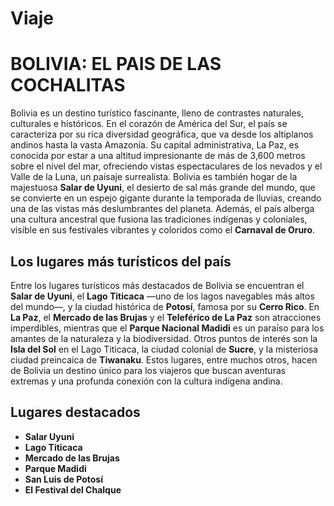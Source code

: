 # Viaje

# BOLIVIA: EL PAIS DE LAS COCHALITAS

Bolivia es un destino turístico fascinante, lleno de contrastes naturales, culturales e históricos. En el corazón de América del Sur, el país se caracteriza por su rica diversidad geográfica, que va desde los altiplanos andinos hasta la vasta Amazonía. Su capital administrativa, La Paz, es conocida por estar a una altitud impresionante de más de 3,600 metros sobre el nivel del mar, ofreciendo vistas espectaculares de los nevados y el Valle de la Luna, un paisaje surrealista. Bolivia es también hogar de la majestuosa **Salar de Uyuni**, el desierto de sal más grande del mundo, que se convierte en un espejo gigante durante la temporada de lluvias, creando una de las vistas más deslumbrantes del planeta. Además, el país alberga una cultura ancestral que fusiona las tradiciones indígenas y coloniales, visible en sus festivales vibrantes y coloridos como el **Carnaval de Oruro**.

## Los lugares más turísticos del país

Entre los lugares turísticos más destacados de Bolivia se encuentran el **Salar de Uyuni**, el **Lago Titicaca** —uno de los lagos navegables más altos del mundo—, y la ciudad histórica de **Potosí**, famosa por su **Cerro Rico**. En **La Paz**, el **Mercado de las Brujas** y el **Teleférico de La Paz** son atracciones imperdibles, mientras que el **Parque Nacional Madidi** es un paraíso para los amantes de la naturaleza y la biodiversidad. Otros puntos de interés son la **Isla del Sol** en el Lago Titicaca, la ciudad colonial de **Sucre**, y la misteriosa ciudad preincaica de **Tiwanaku**. Estos lugares, entre muchos otros, hacen de Bolivia un destino único para los viajeros que buscan aventuras extremas y una profunda conexión con la cultura indígena andina.

## Lugares destacados

- **Salar Uyuni**
- **Lago Titicaca**
- **Mercado de las Brujas**
- **Parque Madidi**
- **San Luis de Potosí**
- **El Festival del Chalque**
